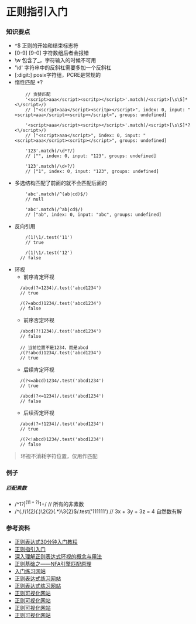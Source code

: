 # 正则指引入门

### 知识要点

* ^$ 正则的开始和结束标志符
* [0-9] [9-0] 字符数组后者会报错
* \w 包含了_，字符输入的时候不可用
* '\\d' 字符串中的反斜杠需要多加一个反斜杠
* [:digit:] posix字符组，PCRE是常规的
* 惰性匹配 *?
    ```ecmascript 6
        // 贪婪匹配
        '<script>aaa</script><scritp></script>'.match(/<script>[\s\S]*<\/script>/)
        // ["<script>aaa</script><scritp></script>", index: 0, input: "<script>aaa</script><scritp></script>", groups: undefined]

        '<script>aaa</script><scritp></script>'.match(/<script>[\s\S]*?<\/script>/)
        // ["<script>aaa</script>", index: 0, input: "<script>aaa</script><scritp></script>", groups: undefined]

        '123'.match(/\d*?/)
        // ["", index: 0, input: "123", groups: undefined]

        '123'.match(/\d+?/)
        // ["1", index: 0, input: "123", groups: undefined]
    ``` 
* 多选结构匹配了前面的就不会匹配后面的
    ```ecmascript 6
        'abc'.match(/^(ab|cd)$/)
        // null

        'abc'.match(/^ab|cd$/)
        // ["ab", index: 0, input: "abc", groups: undefined]
    ```
* 反向引用
    ```ecmascript 6
        /(1)\1/.test('11')
        // true
      
        /(1)\1/.test('12')
      // false
    ```
* 环视
    * 前序肯定环视
    ```ecmascript 6
      /abcd(?=1234)/.test('abcd1234')
      // true

      /(?=abcd)1234/.test('abcd1234')
      // false
    ```
    * 前序否定环视
    ```ecmascript 6
      /abcd(?!1234)/.test('abcd1234')
      // false

      // 当前位置不是1234，而是abcd
      /(?!abcd)1234/.test('abcd1234')
      // true
    ```
    * 后续肯定环视
    ```ecmascript 6
      /(?<=abcd)1234/.test('abcd1234')
      // true

      /abcd(?<=1234)/.test('abcd1234')
      // false
    ```
    * 后续否定环视
    ```ecmascript 6
      /abcd(?<!1234)/.test('abcd1234')
      // true
      
      /(?<!abcd)1234/.test('abcd1234')
      // false
    ```
> 环视不消耗字符位置，仅用作匹配


### 例子

##### 匹配素数

* /^1?$|^(11+?)1+$/ // 所有的非素数
* /^(.*)\1{2}(.*)\2{2}(.*)\3{2}$/.test('111111') // 3x + 3y + 3z = 4 自然数有解

### 参考资料

* [正则表达式30分钟入门教程](https://deerchao.cn/tutorials/regex/regex.htm)
* [正则指引入门](https://blog.csdn.net/qq_35883464/article/details/83374052)
* [深入理解正则表达式环视的概念与用法](https://www.cnblogs.com/tsql/p/5860889.html)
* [正则基础之——NFA引擎匹配原理](https://blog.csdn.net/lxcnn/article/details/4304651)
* [入门练习网站](https://regexone.com/lesson/introduction_abcs)
* [正则表达式练习网站](https://regexcrossword.com/playerpuzzles)
* [正则表达式练习网站](https://alf.nu/RegexGolf#accesstoken=SFhd/4OqJVxP8l1ijjC+)
* [正则可视化网站](https://regexr.com/)
* [正则可视化网站](https://www.debuggex.com/)
* [正则可视化网站](https://jex.im/regulex/#!flags=&re=%5E(a%7Cb)*%3F%24)
* [正则可视化网站](https://regexper.com/?#%5Ba-zA-Z%5D%5Ba-zA-Z_0-9%5C.%5D*@%5Ba-zA-Z_0-9.%5D%2b%5C.%28com%7Ccn%7Cnet%29)